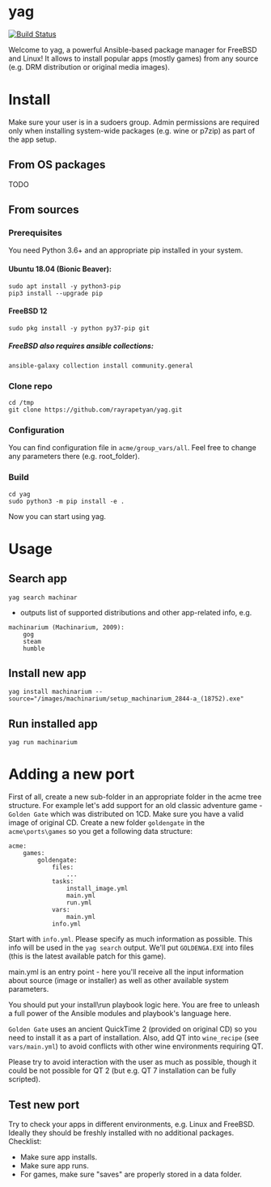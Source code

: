 # yag

[![Build Status](https://travis-ci.com/rayrapetyan/yag.svg?branch=master)](https://travis-ci.com/rayrapetyan/yag)

Welcome to yag, a powerful Ansible-based package manager for FreeBSD and Linux!
It allows to install popular apps (mostly games) from any source (e.g. DRM distribution or original media images).

# Install

Make sure your user is in a sudoers group. Admin permissions are required only when installing system-wide packages
(e.g. wine or p7zip) as part of the app setup.

## From OS packages

TODO

## From sources

### Prerequisites

You need Python 3.6+ and an appropriate pip installed in your system.

#### Ubuntu 18.04 (Bionic Beaver):
```
sudo apt install -y python3-pip
pip3 install --upgrade pip
```
#### FreeBSD 12
```
sudo pkg install -y python py37-pip git
```
##### FreeBSD also requires ansible collections:
```
ansible-galaxy collection install community.general
```
### Clone repo
```
cd /tmp
git clone https://github.com/rayrapetyan/yag.git
```

### Configuration
You can find configuration file in `acme/group_vars/all`.
Feel free to change any parameters there (e.g. root_folder).

### Build
```
cd yag
sudo python3 -m pip install -e .
```
Now you can start using yag.

# Usage

## Search app

`yag search machinar`

- outputs list of supported distributions and other app-related info, e.g.
```
machinarium (Machinarium, 2009):
    gog
    steam
    humble
```
## Install new app

`yag install machinarium --source="/images/machinarium/setup_machinarium_2844-a_(18752).exe"`

## Run installed app

`yag run machinarium`

# Adding a new port

First of all, create a new sub-folder in an appropriate folder in the acme tree structure. For example let's add support
for an old classic adventure game - `Golden Gate` which was distributed on 1CD. Make sure you have a valid image of
original CD. Create a new folder `goldengate` in the `acme\ports\games` so you get a following data structure:
```
acme:
    games:
        goldengate:
            files:
                ...
            tasks:
                install_image.yml
                main.yml
                run.yml
            vars:
                main.yml
            info.yml
```
Start with `info.yml`. Please specify as much information as possible. This info will be used in the `yag search` output.
We'll put `GOLDENGA.EXE` into files (this is the latest available patch for this game).

main.yml is an entry point - here you'll receive all the input information about source (image or installer) as well as
other available system parameters.

You should put your install\run playbook logic here. You are free to unleash a full power of the Ansible modules
and playbook's language here.

`Golden Gate` uses an ancient QuickTime 2 (provided on original CD) so you need to install it as a part of installation.
Also, add QT into `wine_recipe` (see `vars/main.yml`) to avoid conflicts with other wine environments requiring QT.

Please try to avoid interaction with the user as much as possible, though it could be not possible for QT 2 (but e.g. QT 7
installation can be fully scripted).

## Test new port
Try to check your apps in different environments, e.g. Linux and FreeBSD. Ideally they should be freshly installed with
no additional packages.
Checklist:
- Make sure app installs.
- Make sure app runs.
- For games, make sure "saves" are properly stored in a data folder.
